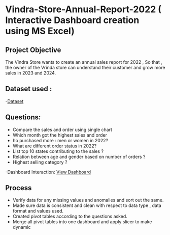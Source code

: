 # Vindra-Store-Annual-Report-2022 ( Interactive Dashboard creation using MS Excel)
## Project Objective 
The Vindra Store wants to create an annual sales report for 2022 , So that , the owner of the Vrinda store can understand their customer and grow more sales in 2023 and 2024.
## Dataset used :
-<a href="https://github.com/SagarRathore1/Vindra-Store-Annual-Report-2022/blob/main/Book1.xlsx">Dataset</a>
## Questions:
- Compare the sales and order using single chart
- Which month got the highest sales and order
- ho purchased more : men or women in 2022?
- What are different order status in 2022?
- List top 10 states contributing to the sales ?
- Relation between age and gender based on number of orders ?
- Highest selling category ? 

-Dashboard Interaction: <a href="https://github.com/SagarRathore1/Vindra-Store-Annual-Report-2022/blob/main/dashboard%20image.png">View Dashboard</a>

## Process
- Verify data for any missing values and anomalies and sort out the same.
- Made sure data is consistent and clean with respect to data type , data format and values used.
- Created pivot tables according to the questions asked.
- Merge all pivot tables into one dashboard and apply slicer to make dynamic
